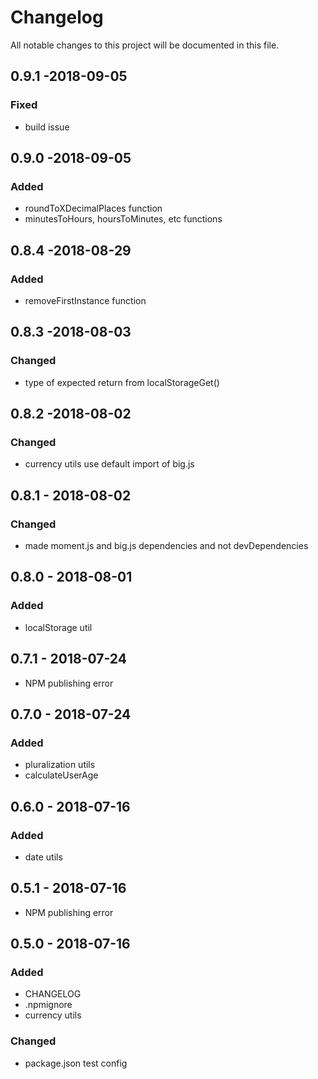 # Changelog
All notable changes to this project will be documented in this file.

## 0.9.1 -2018-09-05
### Fixed
- build issue

## 0.9.0 -2018-09-05
### Added
- roundToXDecimalPlaces function
- minutesToHours, hoursToMinutes, etc functions

## 0.8.4 -2018-08-29
### Added
- removeFirstInstance function

## 0.8.3 -2018-08-03
### Changed
- type of expected return from localStorageGet()

## 0.8.2 -2018-08-02
### Changed
- currency utils use default import of big.js

## 0.8.1 - 2018-08-02
### Changed
- made moment.js and big.js dependencies and not devDependencies

## 0.8.0 - 2018-08-01
### Added
- localStorage util

## 0.7.1 - 2018-07-24
- NPM publishing error

## 0.7.0 - 2018-07-24
### Added
- pluralization utils
- calculateUserAge

## 0.6.0 - 2018-07-16
### Added
- date utils

## 0.5.1 - 2018-07-16
- NPM publishing error

## 0.5.0 - 2018-07-16
### Added
- CHANGELOG
- .npmignore
- currency utils

### Changed
- package.json test config
